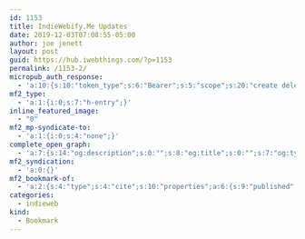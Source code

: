 ```yaml
---
id: 1153
title: IndieWebify.Me Updates
date: 2019-12-03T07:08:55-05:00
author: joe jenett
layout: post
guid: https://hub.iwebthings.com/?p=1153
permalink: /1153-2/
micropub_auth_response:
  - 'a:10:{s:10:"token_type";s:6:"Bearer";s:5:"scope";s:20:"create delete update";s:2:"me";s:27:"https://hub.iwebthings.com/";s:9:"issued_by";s:54:"https://hub.iwebthings.com/wp-json/indieauth/1.0/token";s:9:"client_id";s:20:"https://omnibear.com";s:11:"client_name";s:8:"Omnibear";s:11:"client_icon";s:29:"https://omnibear.com/logo.svg";s:9:"issued_at";i:1573575185;s:4:"user";i:1;s:13:"last_accessed";i:1575374676;}'
mf2_type:
  - 'a:1:{i:0;s:7:"h-entry";}'
inline_featured_image:
  - "0"
mf2_mp-syndicate-to:
  - 'a:1:{i:0;s:4:"none";}'
complete_open_graph:
  - 'a:7:{s:14:"og:description";s:0:"";s:8:"og:title";s:0:"";s:7:"og:type";s:0:"";s:12:"twitter:card";s:7:"summary";s:15:"twitter:creator";s:0:"";s:19:"twitter:description";s:0:"";s:8:"og:image";s:0:"";}'
mf2_syndication:
  - 'a:0:{}'
mf2_bookmark-of:
  - 'a:2:{s:4:"type";s:4:"cite";s:10:"properties";a:6:{s:9:"published";a:1:{i:0;s:25:"2019-12-02T17:29:00-08:00";}s:7:"updated";a:1:{i:0;s:25:"2019-12-02T17:29:00-08:00";}s:7:"summary";a:1:{i:0;s:253:"When people are getting started in the indieweb, we commonly point them to IndieWebify.Me to validate some of the building blocks on their site. One of those building blocks is the h-card microformat which is used to markup information about yourself...";}s:4:"name";a:1:{i:0;s:22:"IndieWebify.Me Updates";}s:3:"url";a:1:{i:0;s:53:"https://gregorlove.com/2019/12/indiewebifyme-updates/";}s:6:"author";a:2:{s:4:"type";a:1:{i:0;s:6:"h-card";}s:10:"properties";a:3:{s:4:"name";a:1:{i:0;s:15:" gRegor Morrill";}s:3:"url";a:1:{i:0;s:23:"https://gregorlove.com/";}s:5:"photo";a:1:{i:0;s:66:"https://gregorlove.com/site/assets/files/3473/profile-2016-med.jpg";}}}}}'
categories:
  - indieweb
kind:
  - Bookmark
---
```

